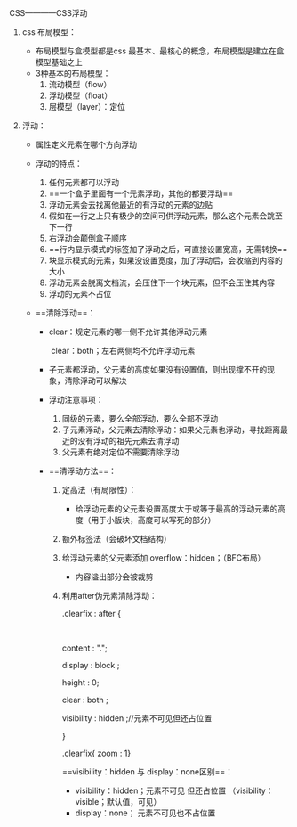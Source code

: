 CSS————CSS浮动

1. css 布局模型：

   - 布局模型与盒模型都是css 最基本、最核心的概念，布局模型是建立在盒模型基础之上
   - 3种基本的布局模型：
     1. 流动模型（flow）
     2. 浮动模型（float）
     3. 层模型（layer）：定位

2. 浮动：

   - 属性定义元素在哪个方向浮动

   - 浮动的特点：

     1. 任何元素都可以浮动
     2. ==一个盒子里面有一个元素浮动，其他的都要浮动==
     3. 浮动元素会去找离他最近的有浮动的元素的边贴
     4. 假如在一行之上只有极少的空间可供浮动元素，那么这个元素会跳至下一行
     5. 右浮动会颠倒盒子顺序
     6. ==行内显示模式的标签加了浮动之后，可直接设置宽高，无需转换==
     7. 块显示模式的元素，如果没设置宽度，加了浮动后，会收缩到内容的大小
     8. 浮动元素会脱离文档流，会压住下一个块元素，但不会压住其内容
     9. 浮动的元素不占位

   - ==清除浮动==：

     - clear：规定元素的哪一侧不允许其他浮动元素

       ​	clear：both；左右两侧均不允许浮动元素

     - 子元素都浮动，父元素的高度如果没有设置值，则出现撑不开的现象，清除浮动可以解决

     - 浮动注意事项：

       1. 同级的元素，要么全部浮动，要么全部不浮动
       2. 子元素浮动，父元素去清除浮动：如果父元素也浮动，寻找距离最近的没有浮动的祖先元素去清浮动
       3. 父元素有绝对定位不需要清除浮动

     - ==清浮动方法==：

       1. 定高法（有局限性）：

          - 给浮动元素的父元素设置高度大于或等于最高的浮动元素的高度（用于小版块，高度可以写死的部分）

       2. 额外标签法（会破坏文档结构）

       3. 给浮动元素的父元素添加   overflow：hidden；（BFC布局）

          - 内容溢出部分会被裁剪

       4. 利用after伪元素清除浮动：

          .clearfix : after {

          ​	

          content  :  ".";

          display : block ;

          height : 0;

          clear : both ;

          visibility : hidden ;//元素不可见但还占位置

          }

          .clearfix{ zoom : 1}

          ==visibility：hidden 与 display：none区别==：

          - visibility：hidden；元素不可见 但还占位置   （visibility：visible；默认值，可见）
          - display：none； 元素不可见也不占位置
